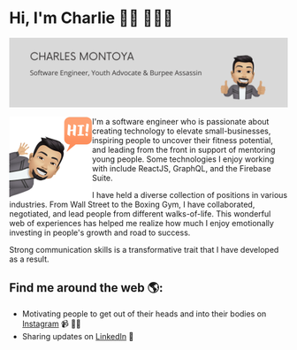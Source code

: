 
# Hi, I'm Charlie 👋🏽 👨🏻‍💻

![](https://raw.githubusercontent.com/cleph01/cleph01/master/github_banner.png)

<img align="left" width="150" height="150" src="https://raw.githubusercontent.com/cleph01/cleph01/master/hi_avatar.png">

I'm a software engineer who is passionate about creating technology to elevate small-businesses, inspiring people to uncover their fitness potential, and leading from the front in support of mentoring young people. Some technologies I enjoy working with include ReactJS, GraphQL, and the Firebase Suite. 

I have held a diverse collection of positions in various industries. From Wall Street to the Boxing Gym, I have collaborated, negotiated, and lead people from different walks-of-life. This wonderful web of experiences has helped me realize how much I enjoy emotionally investing in people's growth and road to success. 

Strong communication skills is a transformative trait that I have developed as a result.

## Find me around the web 🌎: 
- Motivating people to get out of their heads and into their bodies on <a target="_blank" href="https://www.instagram.com/charlieburpee/">Instagram</a> 📹 ✍🏾
- Sharing updates on <a target="_blank" href="https://www.linkedin.com/in/charlesmontoya/">LinkedIn</a> 💼

<!--
**cleph01/cleph01** is a ✨ _special_ ✨ repository because its `README.md` (this file) appears on your GitHub profile.

Here are some ideas to get you started:

- 🔭 I’m currently working on ...
- 🌱 I’m currently learning ...
- 👯 I’m looking to collaborate on ...
- 🤔 I’m looking for help with ...
- 💬 Ask me about ...
- 📫 How to reach me: ...
- 😄 Pronouns: ...
- ⚡ Fun fact: ...
-->
